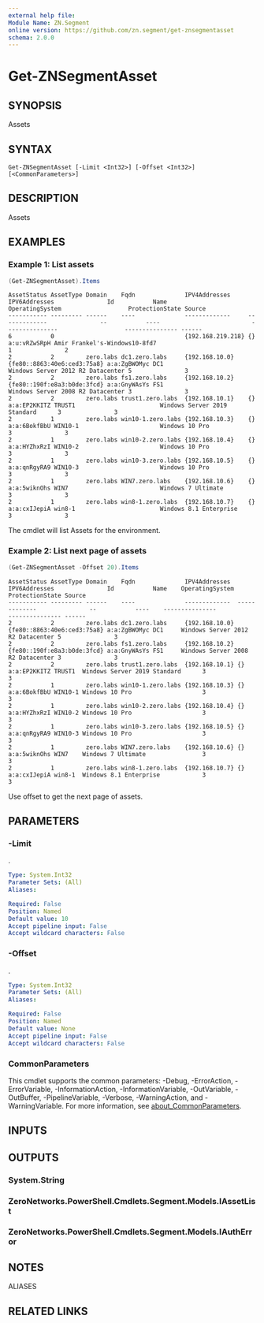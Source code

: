 ```yaml
---
external help file:
Module Name: ZN.Segment
online version: https://github.com/zn.segment/get-znsegmentasset
schema: 2.0.0
---
```


# Get-ZNSegmentAsset

## SYNOPSIS
Assets

## SYNTAX

```
Get-ZNSegmentAsset [-Limit <Int32>] [-Offset <Int32>] [<CommonParameters>]
```

## DESCRIPTION
Assets

## EXAMPLES

### Example 1: List assets
```powershell
(Get-ZNSegmentAsset).Items
```

```output
AssetStatus AssetType Domain    Fqdn              IPV4Addresses     IPV6Addresses               Id           Name                          OperatingSystem                   ProtectionState Source
----------- --------- ------    ----              -------------     -------------               --           ----                          ---------------                   --------------- ------
6           0                                     {192.168.219.218} {}                          a:u:vRZwSRpH Amir Frankel's-Windows10-8fd7                                   1               2
2           2         zero.labs dc1.zero.labs     {192.168.10.0}    {fe80::8863:40e6:ced3:75a8} a:a:ZgBWOMyc DC1                           Windows Server 2012 R2 Datacenter 5               3
2           2         zero.labs fs1.zero.labs     {192.168.10.2}    {fe80::190f:e8a3:b0de:3fcd} a:a:GnyWAsYs FS1                           Windows Server 2008 R2 Datacenter 3               3
2           2         zero.labs trust1.zero.labs  {192.168.10.1}    {}                          a:a:EP2KKITZ TRUST1                        Windows Server 2019 Standard      3               3
2           1         zero.labs win10-1.zero.labs {192.168.10.3}    {}                          a:a:6BokfBbU WIN10-1                       Windows 10 Pro                    3               3
2           1         zero.labs win10-2.zero.labs {192.168.10.4}    {}                          a:a:HYZhxRzI WIN10-2                       Windows 10 Pro                    3               3
2           1         zero.labs win10-3.zero.labs {192.168.10.5}    {}                          a:a:qnRgyRA9 WIN10-3                       Windows 10 Pro                    3               3
2           1         zero.labs WIN7.zero.labs    {192.168.10.6}    {}                          a:a:5wiknOhs WIN7                          Windows 7 Ultimate                3               3
2           1         zero.labs win8-1.zero.labs  {192.168.10.7}    {}                          a:a:cxIJepiA win8-1                        Windows 8.1 Enterprise            3               3
```

The cmdlet will list Assets for the environment.

### Example 2: List next page of assets
```powershell
(Get-ZNSegmentAsset -Offset 20).Items
```

```output
AssetStatus AssetType Domain    Fqdn              IPV4Addresses  IPV6Addresses               Id           Name    OperatingSystem                   ProtectionState Source
----------- --------- ------    ----              -------------  -------------               --           ----    ---------------                   --------------- ------
2           2         zero.labs dc1.zero.labs     {192.168.10.0} {fe80::8863:40e6:ced3:75a8} a:a:ZgBWOMyc DC1     Windows Server 2012 R2 Datacenter 5               3
2           2         zero.labs fs1.zero.labs     {192.168.10.2} {fe80::190f:e8a3:b0de:3fcd} a:a:GnyWAsYs FS1     Windows Server 2008 R2 Datacenter 3               3
2           2         zero.labs trust1.zero.labs  {192.168.10.1} {}                          a:a:EP2KKITZ TRUST1  Windows Server 2019 Standard      3               3
2           1         zero.labs win10-1.zero.labs {192.168.10.3} {}                          a:a:6BokfBbU WIN10-1 Windows 10 Pro                    3               3
2           1         zero.labs win10-2.zero.labs {192.168.10.4} {}                          a:a:HYZhxRzI WIN10-2 Windows 10 Pro                    3               3
2           1         zero.labs win10-3.zero.labs {192.168.10.5} {}                          a:a:qnRgyRA9 WIN10-3 Windows 10 Pro                    3               3
2           1         zero.labs WIN7.zero.labs    {192.168.10.6} {}                          a:a:5wiknOhs WIN7    Windows 7 Ultimate                3               3
2           1         zero.labs win8-1.zero.labs  {192.168.10.7} {}                          a:a:cxIJepiA win8-1  Windows 8.1 Enterprise            3               3
```

Use offset to get the next page of assets.

## PARAMETERS

### -Limit
.

```yaml
Type: System.Int32
Parameter Sets: (All)
Aliases:

Required: False
Position: Named
Default value: 10
Accept pipeline input: False
Accept wildcard characters: False
```

### -Offset
.

```yaml
Type: System.Int32
Parameter Sets: (All)
Aliases:

Required: False
Position: Named
Default value: None
Accept pipeline input: False
Accept wildcard characters: False
```

### CommonParameters
This cmdlet supports the common parameters: -Debug, -ErrorAction, -ErrorVariable, -InformationAction, -InformationVariable, -OutVariable, -OutBuffer, -PipelineVariable, -Verbose, -WarningAction, and -WarningVariable. For more information, see [about_CommonParameters](http://go.microsoft.com/fwlink/?LinkID=113216).

## INPUTS

## OUTPUTS

### System.String

### ZeroNetworks.PowerShell.Cmdlets.Segment.Models.IAssetList

### ZeroNetworks.PowerShell.Cmdlets.Segment.Models.IAuthError

## NOTES

ALIASES

## RELATED LINKS

